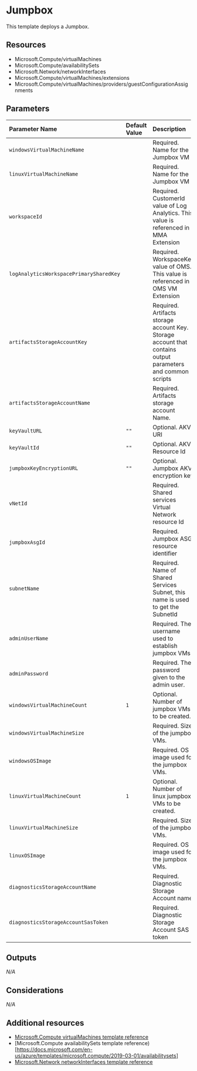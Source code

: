 # Jumpbox

This template deploys a Jumpbox.

## Resources

- Microsoft.Compute/virtualMachines
- Microsoft.Compute/availabilitySets
- Microsoft.Network/networkInterfaces
- Microsoft.Compute/virtualMachines/extensions
- Microsoft.Compute/virtualMachines/providers/guestConfigurationAssignments

## Parameters

| Parameter Name | Default Value | Description |
| :-             | :-            | :-          |
| `windowsVirtualMachineName` | | Required. Name for the Jumpbox VM
| `linuxVirtualMachineName` | | Required. Name for the Jumpbox VM
| `workspaceId` | | Required. CustomerId value of Log Analytics. This value is referenced in MMA Extension
| `logAnalyticsWorkspacePrimarySharedKey` | | Required. WorkspaceKey value of OMS. This value is referenced in OMS VM Extension
| `artifactsStorageAccountKey` | | Required. Artifacts storage account Key. Storage account that contains output parameters and common scripts
| `artifactsStorageAccountName` | | Required. Artifacts storage account Name.
| `keyVaultURL` | `""` | Optional. AKV URI
| `keyVaultId` | `""` | Optional. AKV Resource Id
| `jumpboxKeyEncryptionURL` | `""` | Optional. Jumpbox AKV encryption key
| `vNetId` | | Required. Shared services Virtual Network resource Id
| `jumpboxAsgId` | | Required. Jumpbox ASG resource identifier
| `subnetName` | | Required. Name of Shared Services Subnet, this name is used to get the SubnetId
| `adminUserName` | | Required. The username used to establish jumpbox VMs.
| `adminPassword` | | Required. The password given to the admin user.
| `windowsVirtualMachineCount` | `1` | Optional. Number of jumpbox VMs to be created.
| `windowsVirtualMachineSize` | | Required. Size of the jumpbox VMs.
| `windowsOSImage` | | Required. OS image used for the jumpbox VMs.
| `linuxVirtualMachineCount` | `1` | Optional. Number of linux jumpbox VMs to be created.
| `linuxVirtualMachineSize` | | Required. Size of the jumpbox VMs.
| `linuxOSImage` | | Required. OS image used for the jumpbox VMs.
| `diagnosticsStorageAccountName` | | Required. Diagnostic Storage Account name
| `diagnosticsStorageAccountSasToken` | | Required. Diagnostic Storage Account SAS token

## Outputs

*N/A*

## Considerations

*N/A*

## Additional resources

- [Microsoft.Compute virtualMachines template reference](https://docs.microsoft.com/en-us/azure/templates/microsoft.compute/2019-03-01/virtualmachines)
- [Microsoft.Compute availabilitySets template reference)[https://docs.microsoft.com/en-us/azure/templates/microsoft.compute/2019-03-01/availabilitysets]
- [Microsoft.Network networkInterfaces template reference](https://docs.microsoft.com/en-us/azure/templates/microsoft.network/2018-11-01/networkinterfaces)
